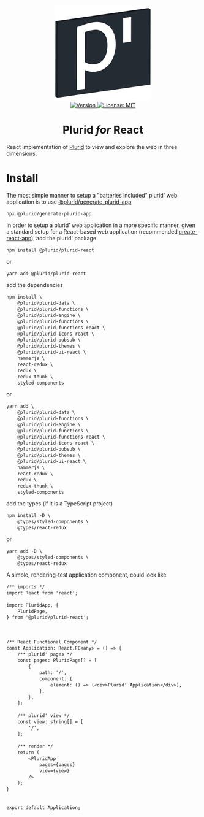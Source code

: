 <p align="center">
    <img src="https://raw.githubusercontent.com/plurid/plurid/master/about/identity/plurid-p-logo.png" height="250px">
    <br />
    <a target="_blank" href="https://www.npmjs.com/package/@plurid/plurid-react">
        <img src="https://img.shields.io/npm/v/@plurid/plurid-react.svg?logo=npm&colorB=1380C3&style=for-the-badge" alt="Version">
    </a>
    <a target="_blank" href="https://github.com/plurid/plurid/blob/master/packages/plurid-react/LICENSE">
        <img src="https://img.shields.io/badge/license-MIT-blue.svg?colorB=1380C3&style=for-the-badge" alt="License: MIT">
    </a>
</p>



<h1 align="center">
    Plurid <i>for</i> React
</h1>


React implementation of [Plurid](https://github.com/plurid/plurid) to view and explore the web in three dimensions.



# Install

The most simple manner to setup a "batteries included" plurid' web application is to use [@plurid/generate-plurid-app](https://github.com/plurid/plurid/tree/master/packages/generate-plurid-app)

    npx @plurid/generate-plurid-app

In order to setup a plurid' web application in a more specific manner, given a standard setup for a React-based web application (recommended [create-react-app](https://github.com/facebook/create-react-app)), add the plurid' package

    npm install @plurid/plurid-react

or

    yarn add @plurid/plurid-react

add the dependencies

    npm install \
        @plurid/plurid-data \
        @plurid/plurid-functions \
        @plurid/plurid-engine \
        @plurid/plurid-functions \
        @plurid/plurid-functions-react \
        @plurid/plurid-icons-react \
        @plurid/plurid-pubsub \
        @plurid/plurid-themes \
        @plurid/plurid-ui-react \
        hammerjs \
        react-redux \
        redux \
        redux-thunk \
        styled-components

or

    yarn add \
        @plurid/plurid-data \
        @plurid/plurid-functions \
        @plurid/plurid-engine \
        @plurid/plurid-functions \
        @plurid/plurid-functions-react \
        @plurid/plurid-icons-react \
        @plurid/plurid-pubsub \
        @plurid/plurid-themes \
        @plurid/plurid-ui-react \
        hammerjs \
        react-redux \
        redux \
        redux-thunk \
        styled-components

add the types (if it is a TypeScript project)

    npm install -D \
        @types/styled-components \
        @types/react-redux

or

    yarn add -D \
        @types/styled-components \
        @types/react-redux


A simple, rendering-test application component, could look like

``` tsx
/** imports */
import React from 'react';

import PluridApp, {
    PluridPage,
} from '@plurid/plurid-react';



/** React Functional Component */
const Application: React.FC<any> = () => {
    /** plurid' pages */
    const pages: PluridPage[] = [
        {
            path: '/',
            component: {
                element: () => (<div>Plurid' Application</div>),
            },
        },
    ];

    /** plurid' view */
    const view: string[] = [
        '/',
    ];

    /** render */
    return (
        <PluridApp
            pages={pages}
            view={view}
        />
    );
}


export default Application;
```
